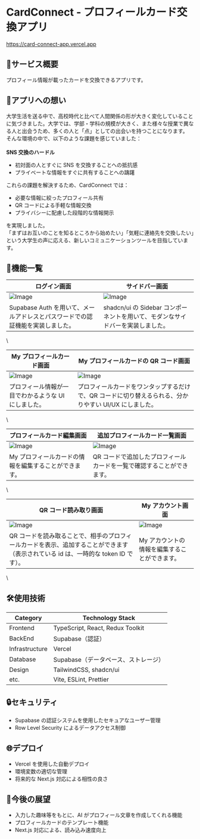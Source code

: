 # CardConnect - プロフィールカード交換アプリ

https://card-connect-app.vercel.app

## :iphone:サービス概要

プロフィール情報が載ったカードを交換できるアプリです。

## :thought_balloon:アプリへの想い

大学生活を送る中で、高校時代と比べて人間関係の形が大きく変化していることに気づきました。大学では、学部・学科の規模が大きく、また様々な授業で異なる人と出会うため、多くの人と「点」としての出会いを持つことになります。\
そんな環境の中で、以下のような課題を感じていました：\
\
**SNS 交換のハードル**

- 初対面の人とすぐに SNS を交換することへの抵抗感
- プライベートな情報をすぐに共有することへの躊躇

これらの課題を解決するため、CardConnect では：

- 必要な情報に絞ったプロフィール共有
- QR コードによる手軽な情報交換
- プライバシーに配慮した段階的な情報開示

を実現しました。\
「まずはお互いのことを知るところから始めたい」「気軽に連絡先を交換したい」という大学生の声に応える、新しいコミュニケーションツールを目指しています。

## :calling:機能一覧

| ログイン画面                                                                              | サイドバー画面                                                                            |
| ----------------------------------------------------------------------------------------- | ----------------------------------------------------------------------------------------- |
| ![Image](https://github.com/user-attachments/assets/dd811ef3-1aec-40c7-a34c-9d174f52b699) | ![Image](https://github.com/user-attachments/assets/66e067cb-a8fd-479b-b78a-c0539d91c5f5) |
| Supabase Auth を用いて、メールアドレスとパスワードでの認証機能を実装しました。            | shadcn/ui の Sidebar コンポーネントを用いて、モダンなサイドバーを実装しました。           |

\

| My プロフィールカード画面                                                                 | My プロフィールカードの QR コード画面                                                                  |
| ----------------------------------------------------------------------------------------- | ------------------------------------------------------------------------------------------------------ |
| ![Image](https://github.com/user-attachments/assets/a1c327ea-0f0c-4d70-8b01-41dcee7d80c0) | ![Image](https://github.com/user-attachments/assets/572ff069-c8ae-4c9a-81db-38442a61f65f)              |
| プロフィール情報が一目でわかるような UI にしました。                                      | プロフィールカードをワンタップするだけで、QR コードに切り替えるられる、分かりやすい UI/UX にしました。 |

\

| プロフィールカード編集画面                                                                | 追加プロフィールカード一覧画面                                                            |
| ----------------------------------------------------------------------------------------- | ----------------------------------------------------------------------------------------- |
| ![Image](https://github.com/user-attachments/assets/a1c327ea-0f0c-4d70-8b01-41dcee7d80c0) | ![Image](https://github.com/user-attachments/assets/572ff069-c8ae-4c9a-81db-38442a61f65f) |
| My プロフィールカードの情報を編集することができます。                                     | QR コードで追加したプロフィールカードを一覧で確認することができます。                     |

\

| QR コード読み取り画面                                                                                                               | My アカウント画面                                                                         |
| ----------------------------------------------------------------------------------------------------------------------------------- | ----------------------------------------------------------------------------------------- |
| ![Image](https://github.com/user-attachments/assets/a411dc21-9834-4bc2-bb95-4d307dcaeb88)                                           | ![Image](https://github.com/user-attachments/assets/26ebdac6-aa5d-4216-a967-96f451353fd0) |
| QR コードを読み取ることで、相手のプロフィールカードを表示、追加することができます（表示されている id は、一時的な token ID です）。 | My アカウントの情報を編集することができます。                                             |

\

## :hammer_and_wrench:使用技術

| Category       | Technology Stack                     |
| -------------- | ------------------------------------ |
| Frontend       | TypeScript, React, Redux Toolkit     |
| BackEnd        | Supabase（認証）                     |
| Infrastructure | Vercel                               |
| Database       | Supabase（データベース、ストレージ） |
| Design         | TailwindCSS, shadcn/ui               |
| etc.           | Vite, ESLint, Prettier               |

## :lock:セキュリティ

- Supabase の認証システムを使用したセキュアなユーザー管理
- Row Level Security によるデータアクセス制御

## :globe_with_meridians:デプロイ

- Vercel を使用した自動デプロイ
- 環境変数の適切な管理
- 将来的な Next.js 対応による相性の良さ

## :memo:今後の展望

- 入力した趣味等をもとに、AI がプロフィール文章を作成してくれる機能
- プロフィールカードのテンプレート機能
- Next.js 対応による、読み込み速度向上
